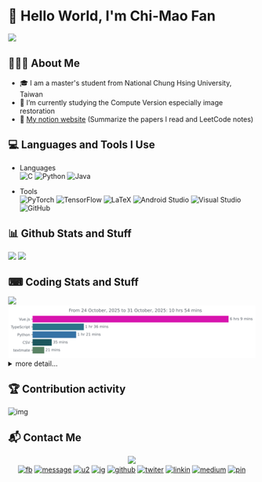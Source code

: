 # 👋 Hello World, I'm Chi-Mao Fan 
![](https://komarev.com/ghpvc/?username=FanChiMao&color=blue&style=flat)  

## 👨🏻‍💻  About Me 
- 🎓 I am a master's student from National Chung Hsing University, Taiwan  
- 🌱 I’m currently studying the Compute Version especially image restoration  
- 📘 [My notion website](https://www.notion.so/LeetCode-fb26f4705745445f8c08293c9e3f3298) (Summarize the papers I read and LeetCode notes)    

## 💻  Languages and Tools I Use
- Languages  
  ![C](https://img.shields.io/badge/c-%2300599C.svg?style=for-the-badge&logo=c&logoColor=white) ![Python](https://img.shields.io/badge/python-3670A0?style=for-the-badge&logo=python&logoColor=ffdd54) ![Java](https://img.shields.io/badge/java-%23ED8B00.svg?style=for-the-badge&logo=java&logoColor=white)  

- Tools  
  ![PyTorch](https://img.shields.io/badge/PyTorch-%23EE4C2C.svg?style=for-the-badge&logo=PyTorch&logoColor=white) ![TensorFlow](https://img.shields.io/badge/TensorFlow-%23FF6F00.svg?style=for-the-badge&logo=TensorFlow&logoColor=white) ![LaTeX](https://img.shields.io/badge/latex-%23008080.svg?style=for-the-badge&logo=latex&logoColor=white) ![Android Studio](https://img.shields.io/badge/Android%20Studio-3DDC84.svg?style=for-the-badge&logo=android-studio&logoColor=white) ![Visual Studio](https://img.shields.io/badge/VisualStudio-5C2D91.svg?style=for-the-badge&logo=visual-studio&logoColor=white) ![GitHub](https://img.shields.io/badge/github-%23121011.svg?style=for-the-badge&logo=github&logoColor=white)  


## 📊 Github Stats and Stuff  
<img src="https://github-readme-stats.vercel.app/api?username=FanChiMao&show_icons=true&hide_border=true&&count_private=true&include_all_commits=true" />  
<img src="https://github-readme-stats.vercel.app/api/top-langs/?username=FanChiMao&hide=jupyter%20notebook&hide_border=true&layout=compact" />  

## ⌨ Coding Stats and Stuff  
<div>  
<img height="200em" src="https://media3.giphy.com/media/0p9YX5Io6TTyqr6Amc/giphy.gif?cid=790b761109e27f8a3fe54e0e5d101460b07d0d37d3bd518e&rid=giphy.gif&ct=g" />  
</div>  
<img src="https://github.com/FanChiMao/FanChiMao/blob/main/images/stat.svg" alt="Avinal WakaTime Activity"/>  

<details>  
<summary>more detail...</summary>   

<!--START_SECTION:waka-->
**I'm a Night 🦉** 

```text
🌞 Morning    0 commits      ░░░░░░░░░░░░░░░░░░░░░░░░░   0.0% 
🌆 Daytime    114 commits    █████████░░░░░░░░░░░░░░░░   39.31% 
🌃 Evening    152 commits    █████████████░░░░░░░░░░░░   52.41% 
🌙 Night      24 commits     ██░░░░░░░░░░░░░░░░░░░░░░░   8.28%

```
📅 **I'm Most Productive on Tuesday** 

```text
Monday       45 commits     ████░░░░░░░░░░░░░░░░░░░░░   15.52% 
Tuesday      154 commits    █████████████░░░░░░░░░░░░   53.1% 
Wednesday    23 commits     ██░░░░░░░░░░░░░░░░░░░░░░░   7.93% 
Thursday     8 commits      ░░░░░░░░░░░░░░░░░░░░░░░░░   2.76% 
Friday       8 commits      ░░░░░░░░░░░░░░░░░░░░░░░░░   2.76% 
Saturday     3 commits      ░░░░░░░░░░░░░░░░░░░░░░░░░   1.03% 
Sunday       49 commits     ████░░░░░░░░░░░░░░░░░░░░░   16.9%

```


📊 **This Week I Spent My Time On** 

```text
💬 Programming Languages: 
Other                    27 hrs 29 mins      ██████████████████████░░░   91.31% 
Python                   2 hrs 32 mins       ██░░░░░░░░░░░░░░░░░░░░░░░   8.47% 
CSV                      2 mins              ░░░░░░░░░░░░░░░░░░░░░░░░░   0.13% 
YAML                     1 min               ░░░░░░░░░░░░░░░░░░░░░░░░░   0.07% 
Java                     0 secs              ░░░░░░░░░░░░░░░░░░░░░░░░░   0.03%

💻 Operating System: 
Windows                  30 hrs 6 mins       █████████████████████████   100.0%

```

**I Mostly Code in Python** 

```text
Python                   2 repos             ██████████░░░░░░░░░░░░░░░   40.0% 
Java                     1 repo              █████░░░░░░░░░░░░░░░░░░░░   20.0% 
MATLAB                   1 repo              █████░░░░░░░░░░░░░░░░░░░░   20.0% 
Jupyter Notebook         1 repo              █████░░░░░░░░░░░░░░░░░░░░   20.0%

```



 Last Updated on 23/08/2021
<!--END_SECTION:waka-->


</details>  


## 🏆 Contribution activity  
![img](https://github.com/FanChiMao/FanChiMao/blob/output/github-snake.gif?raw=true)  

## 📬  Contact Me  
<div align=center>
<img height="200em" src="https://media3.giphy.com/media/jfW2t8GVKovNriahyw/giphy.gif?cid=790b7611f10fcc55799559d7e4a870e542cdcc0b228e0f93&rid=giphy.gif&ct=s" />  
</div>
<div align=center>
<a href="https://facebook.com/52hzfan"><img height="50px" src="https://i.ibb.co/bsLtDNj/fb.png" alt="fb"></a> 
<a href="https://m.me/52hzfan"><img height="50px" src="https://i.ibb.co/WBdbfgK/mess.png" alt="message"></a> 
<a href="https://www.youtube.com/channel/UCIV7WMa5O_TZKZZSzXcLmmw"><img height="50px" src="https://i.ibb.co/rbMnjwz/u2.png" alt="u2"></a> 
<a href="https://www.instagram.com/52hz_fan/"><img height="50px" src="https://i.ibb.co/CspsnKK/ig.png" alt="ig"></a> 
<a href="https://github.com/FanChiMao"><img height="50px" src="https://i.ibb.co/NVFbjJK/github.png" alt="github"></a> 
<a href="https://twitter.com/Fan_R_Mao"><img height="50px" src="https://i.ibb.co/dPXvH0D/twiter.png" alt="twiter"></a> 
<a href=""><img height="50px" src="https://i.ibb.co/Bz9y04F/linkin.png" alt="linkin"></a> 
<a href="https://medium.com/@qaz5517359"><img height="50px" src="https://i.ibb.co/k8WwQJh/medium.png" alt="medium"></a> 
<a href="https://www.pinterest.com/qaz5517359"><img height="50px" src="https://i.ibb.co/8PLwnSH/pin.png" alt="pin"></a> 
</div>
